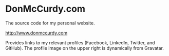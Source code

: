# DonMcCurdy.com

The source code for my personal website. 

http://www.donmccurdy.com

Provides links to my relevant profiles (Facebook, LinkedIn, Twitter, and GitHub). The profile image on the upper right is dynamically from Gravatar.